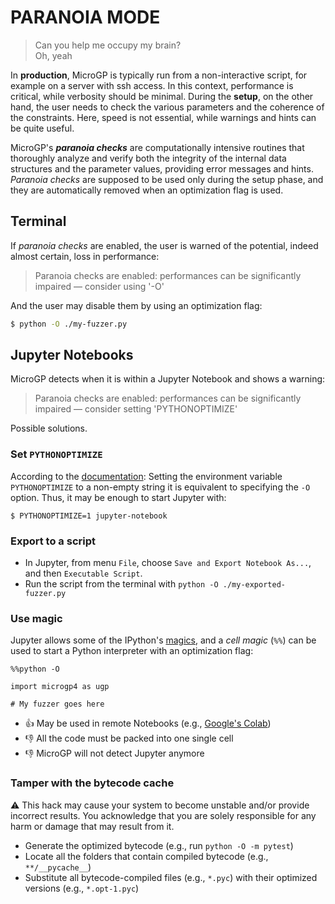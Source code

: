 # PARANOIA MODE

> Can you help me occupy my brain?  
> Oh, yeah  

In **production**, MicroGP is typically run from a non-interactive script, for example on a server with ssh access. In this context, performance is critical, while verbosity should be minimal. During the **setup**, on the other hand, the user needs to check the various parameters and the coherence of the constraints. Here, speed is not essential, while warnings and hints can be quite useful. 

MicroGP's ***paranoia checks*** are computationally intensive routines  that thoroughly analyze and verify both the integrity of the internal data structures and the  parameter values, providing error messages and hints. *Paranoia checks* are supposed to be used only during the setup phase, and they are automatically removed when an optimization flag is used.

## Terminal

If *paranoia checks* are enabled, the user is warned of the potential, indeed almost certain, loss in performance:

> Paranoia checks are enabled: performances can be significantly impaired — consider using '-O'

And the user may disable them by using an optimization flag:

```sh
$ python -O ./my-fuzzer.py
```

## Jupyter Notebooks

MicroGP detects when it is within a Jupyter Notebook and shows a warning:

> Paranoia checks are enabled: performances can be significantly impaired — consider setting 'PYTHONOPTIMIZE'

Possible solutions.

### Set `PYTHONOPTIMIZE`

According to the [documentation](https://docs.python.org/3/using/cmdline.html#envvar-PYTHONOPTIMIZE): Setting the environment variable `PYTHONOPTIMIZE` to a non-empty string it is equivalent to specifying the `-O` option. Thus, it may be enough to start Jupyter with:

```shell
$ PYTHONOPTIMIZE=1 jupyter-notebook
```

### Export to a script

* In Jupyter, from menu `File`, choose `Save and Export Notebook As...`, and then `Executable Script`.
* Run the script from the terminal with `python -O ./my-exported-fuzzer.py`

### Use magic

Jupyter allows some of the IPython's [magics](https://ipython.readthedocs.io/en/stable/interactive/magics.html), and a *cell magic* (`%%`) can be used to start a Python interpreter with an optimization flag:

```jupyterpython
%%python -O

import microgp4 as ugp

# My fuzzer goes here
```

* :+1: May be used in remote Notebooks (e.g., [Google's Colab](https://colab.research.google.com/))
* :-1: All the code must be packed into one single cell
* :-1: MicroGP will not detect Jupyter anymore

### Tamper with the bytecode cache

:warning: This hack may cause your system to become unstable and/or provide incorrect results. You acknowledge that you are solely responsible for any harm or damage that may result from it.

* Generate the optimized bytecode (e.g., run `python -O -m pytest`)
* Locate all the folders that contain compiled bytecode (e.g., `**/__pycache__`)
* Substitute all bytecode-compiled files (e.g., `*.pyc`) with their optimized versions (e.g., `*.opt-1.pyc`)
